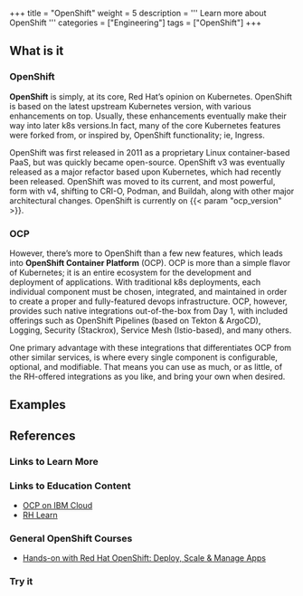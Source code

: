 +++
title = "OpenShift"
weight = 5
description = '''
Learn more about OpenShift
'''
categories = ["Engineering"]
tags = ["OpenShift"]
+++

## What is it

### OpenShift

**OpenShift** is simply, at its core, Red Hat’s opinion on Kubernetes. OpenShift is based on the latest upstream Kubernetes version, with various enhancements on top. Usually, these enhancements eventually make their way into later k8s versions.In fact, many of the core Kubernetes features were forked from, or inspired by, OpenShift functionality; ie, Ingress.

OpenShift was first released in 2011 as a proprietary Linux container-based PaaS, but was quickly became open-source. OpenShift v3 was eventually released as a major refactor based upon Kubernetes, which had recently been released. OpenShift was moved to its current, and most powerful, form with v4, shifting to CRI-O, Podman, and Buildah, along with other major architectural changes. OpenShift is currently on {{< param "ocp_version" >}}.

### OCP

However, there’s more to OpenShift than a few new features, which leads into **OpenShift Container Platform** (OCP). OCP is more than a simple flavor of Kubernetes; it is an entire ecosystem for the development and deployment of applications. With traditional k8s deployments, each individual component must be chosen, integrated, and maintained in order to create a proper and fully-featured devops infrastructure. OCP, however, provides such native integrations out-of-the-box from Day 1, with included offerings such as OpenShift Pipelines (based on Tekton & ArgoCD), Logging, Security (Stackrox), Service Mesh (Istio-based), and many others.

One primary advantage with these integrations that differentiates OCP from other similar services, is where every single component is configurable, optional, and modifiable. That means you can use as much, or as little, of the RH-offered integrations as you like, and bring your own when desired.

## Examples

## References

### Links to Learn More

### Links to Education Content

* [OCP on IBM Cloud](https://developer.ibm.com/openlabs/openshift)
* [RH Learn](https://learn.openshift.com/)

### General OpenShift Courses

* [Hands-on with Red Hat OpenShift: Deploy, Scale & Manage Apps](https://cognitiveclass.ai/courses/hands-on-with-red-hat-openshift-app-lifecycle)

### Try it
